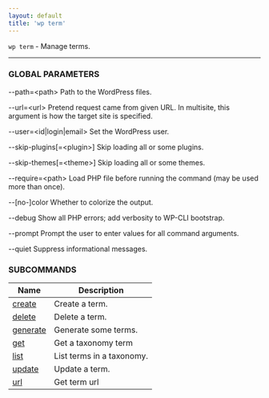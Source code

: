 ```yaml
---
layout: default
title: 'wp term'
---
```


`wp term` - Manage terms.

<hr />

### GLOBAL PARAMETERS

  \--path=&lt;path&gt;
      Path to the WordPress files.

  \--url=&lt;url&gt;
      Pretend request came from given URL. In multisite, this argument is how the target site is specified.

  \--user=&lt;id|login|email&gt;
      Set the WordPress user.

  \--skip-plugins[=&lt;plugin&gt;]
      Skip loading all or some plugins.

  \--skip-themes[=&lt;theme&gt;]
      Skip loading all or some themes.

  \--require=&lt;path&gt;
      Load PHP file before running the command (may be used more than once).

  \--[no-]color
      Whether to colorize the output.

  \--debug
      Show all PHP errors; add verbosity to WP-CLI bootstrap.

  \--prompt
      Prompt the user to enter values for all command arguments.

  \--quiet
      Suppress informational messages.



### SUBCOMMANDS

<table>
	<thead>
	<tr>
		<th>Name</th>
		<th>Description</th>
	</tr>
	</thead>
	<tbody>
		<tr>
			<td><a href="/commands/term/create/">create</a></td>
			<td>Create a term.</td>
		</tr>
		<tr>
			<td><a href="/commands/term/delete/">delete</a></td>
			<td>Delete a term.</td>
		</tr>
		<tr>
			<td><a href="/commands/term/generate/">generate</a></td>
			<td>Generate some terms.</td>
		</tr>
		<tr>
			<td><a href="/commands/term/get/">get</a></td>
			<td>Get a taxonomy term</td>
		</tr>
		<tr>
			<td><a href="/commands/term/list/">list</a></td>
			<td>List terms in a taxonomy.</td>
		</tr>
		<tr>
			<td><a href="/commands/term/update/">update</a></td>
			<td>Update a term.</td>
		</tr>
		<tr>
			<td><a href="/commands/term/url/">url</a></td>
			<td>Get term url</td>
		</tr>
	</tbody>
</table>
